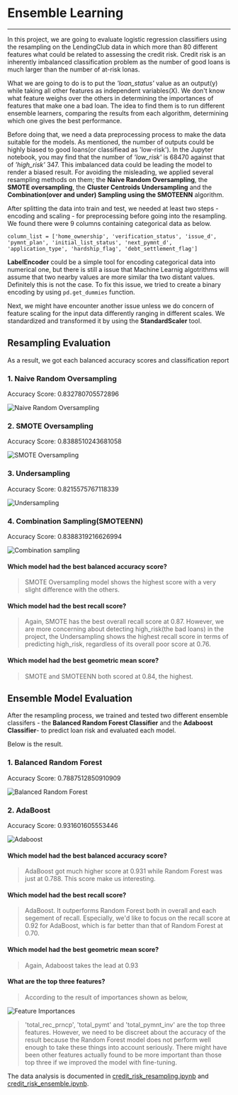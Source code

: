 # Ensemble Learning
---


In this project, we are going to evaluate logistic regression classifiers using the resampling on the LendingClub data in which more than 80 different features what could be related to assessing the credit risk. Credit risk is an inherently imbalanced classification problem as the number of good loans is much larger than the number of at-risk lonas.

What we are going to do is to put the *'loan_status'* value as an output(y) while taking all other features as independent variables(X). We don't know what feature weighs over the others in determining the importances of features that make one a bad loan. The idea to find them is to run different ensemble learners, comparing the results from each algorithm, determining which one gives the best performance.

Before doing that, we need a data preprocessing process to make the data suitable for the models. As mentioned, the number of outputs could be highly biased to good loans(or classifiead as 'low-risk'). In the Jupyter notebook, you may find that the number of *'low_risk'* is 68470 against that of *'high_risk'* 347. This imbalanced data could be leading the model to render a biased result. For avoiding the misleading, we applied several resampling methods on them; the **Naive Random Oversampling**, the **SMOTE oversampling**, the **Cluster Centroids Undersampling** and the **Combination(over and under) Sampling using the SMOTEENN** algorithm.

After splitting the data into train and test, we needed at least two steps - encoding and scaling - for preprocessing before going into the resampling. We found there were 9 columns containing categorical data as below.

```column_list = ['home_ownership', 'verification_status', 'issue_d', 'pymnt_plan', 'initial_list_status', 'next_pymnt_d', 'application_type', 'hardship_flag', 'debt_settlement_flag']```

**LabelEncoder** could be a simple tool for encoding categorical data into numerical one, but there is still a issue that Machine Learnig algotrithms will assume that two nearby values are more similar tha two distant values. Definitely this is not the case. To fix this issue, we tried to create a binary encoding by using `pd.get_dummies` function. 

Next, we might have encounter another issue unless we do concern of feature scaling for the input data differently ranging in different scales. We standardized and transformed it by using the **StandardScaler** tool.

## Resampling Evaluation

As a result, we got each balanced accuracy scores and classification report

### 1. Naive Random Oversampling   
   Accuracy Score: 0.832780705572896

![Naive Random Oversampling](https://github.com/coolwonny/ensemble_learning/blob/master/Images/naive_random_oversampling.png)      

### 2. SMOTE Oversampling   
   Accuracy Score: 0.8388510243681058

![SMOTE Oversampling](https://github.com/coolwonny/ensemble_learning/blob/master/Images/SMOTE.png)   

### 3. Undersampling   
   Accuracy Score: 0.8215575767118339

![Undersampling](https://github.com/coolwonny/ensemble_learning/blob/master/Images/undersampling.png)   

### 4. Combination Sampling(SMOTEENN)   
   Accuracy Score: 0.8388319216626994

![Combination sampling](https://github.com/coolwonny/ensemble_learning/blob/master/Images/combination_sampling.png)   


#### Which model had the best balanced accuracy score?   

> SMOTE Oversampling model shows the highest score with a very slight difference with the others.

#### Which model had the best recall score?   
> Again, SMOTE has the best overall recall score at 0.87. However, we are more concerning about detecting high_risk(the bad loans) in the project, the Undersampling shows the highest recall score in terms of predicting high_risk, regardless of its overall poor score at 0.76.

#### Which model had the best geometric mean score?    

> SMOTE and SMOTEENN both scored at 0.84, the highest.

## Ensemble Model Evaluation

After the resampling process, we trained and tested two different ensemble classifers - the **Balanced Random Forest Classifier** and the **Adaboost Classifier**- to predict loan risk and evaluated each model. 

Below is the result.

### 1. Balanced Random Forest   
   Accuracy Score: 0.7887512850910909

![Balanced Random Forest](https://github.com/coolwonny/ensemble_learning/blob/master/Images/Randomforest.png)      

### 2. AdaBoost   
   Accuracy Score: 0.931601605553446

![Adaboost](https://github.com/coolwonny/ensemble_learning/blob/master/Images/adaboost.png)   


#### Which model had the best balanced accuracy score?    
> AdaBoost got much higher score at 0.931 while Random Forest was just at 0.788. This score make us interesting.

#### Which model had the best recall score?    
> AdaBoost. It outperforms Random Forest both in overall and each segement of recall. Especially, we'd like to focus on the recall score at 0.92 for AdaBoost, which is far better than that of Random Forest at 0.70.

#### Which model had the best geometric mean score?   
> Again, Adaboost takes the lead at 0.93

#### What are the top three features?   
> According to the result of importances shown as below,    

![Feature Importances](https://github.com/coolwonny/ensemble_learning/blob/master/Images/feature_importance.png)    

> 'total_rec_prncp', 'total_pymt' and 'total_pymnt_inv' are the top three features. However, we need to be discreet about the accuracy of the result because the Random Forest model does not perform well enough to take these things into account seriously. There might have been other features actually found to be more important than those top three if we improved the model with fine-tuning.

The data analysis is documented in [credit_risk_resampling.ipynb](https://github.com/coolwonny/ensemble_learning/blob/master/credit_risk_resampling.ipynb) and [credit_risk_ensemble.ipynb](https://github.com/coolwonny/ensemble_learning/blob/master/credit_risk_ensemble.ipynb). 
